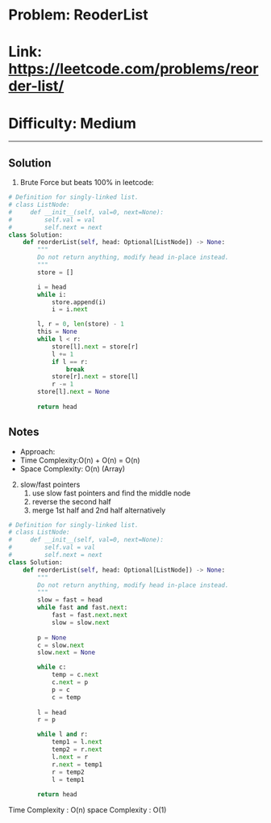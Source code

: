 # Problem: ReoderList

# Link: https://leetcode.com/problems/reorder-list/
# Difficulty: Medium  

---

## Solution
1. Brute Force but beats 100% in leetcode:
```python
# Definition for singly-linked list.
# class ListNode:
#     def __init__(self, val=0, next=None):
#         self.val = val
#         self.next = next
class Solution:
    def reorderList(self, head: Optional[ListNode]) -> None:
        """
        Do not return anything, modify head in-place instead.
        """
        store = []

        i = head
        while i:
            store.append(i)
            i = i.next

        l, r = 0, len(store) - 1
        this = None
        while l < r:
            store[l].next = store[r]
            l += 1
            if l == r:
                break
            store[r].next = store[l]
            r -= 1
        store[l].next = None
    
        return head        
```
## Notes
- Approach:
- Time Complexity:O(n) + O(n) = O(n)
- Space Complexity: O(n) (Array)

2. slow/fast pointers
   1. use slow fast pointers and find the middle node
   2. reverse the second half
   3. merge 1st half and 2nd half alternatively
```python
# Definition for singly-linked list.
# class ListNode:
#     def __init__(self, val=0, next=None):
#         self.val = val
#         self.next = next
class Solution:
    def reorderList(self, head: Optional[ListNode]) -> None:
        """
        Do not return anything, modify head in-place instead.
        """
        slow = fast = head
        while fast and fast.next:
            fast = fast.next.next
            slow = slow.next
        
        p = None
        c = slow.next
        slow.next = None

        while c:
            temp = c.next
            c.next = p
            p = c
            c = temp
        
        l = head
        r = p

        while l and r:
            temp1 = l.next
            temp2 = r.next
            l.next = r
            r.next = temp1
            r = temp2
            l = temp1
        
        return head
```

Time Complexity : O(n)
space Complexity : O(1)

